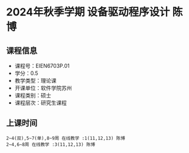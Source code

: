# 2024年秋季学期 设备驱动程序设计 陈博






## 课程信息

- 课程号：EIEN6703P.01
- 学分：0.5
- 教学类型：理论课
- 开课单位：软件学院苏州
- 课程类别：硕士
- 课程层次：研究生课程

## 上课时间

```
2~4(双),5~7(单),8~9周 在线教学 :1(11,12,13) 陈博
2~4,6~8周 在线教学 :3(11,12,13) 陈博
```


